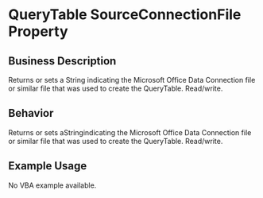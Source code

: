 # QueryTable SourceConnectionFile Property

## Business Description
Returns or sets a String indicating the Microsoft Office Data Connection file or similar file that was used to create the QueryTable. Read/write.

## Behavior
Returns or sets aStringindicating the Microsoft Office Data Connection file or similar file that was used to create the QueryTable. Read/write.

## Example Usage
No VBA example available.